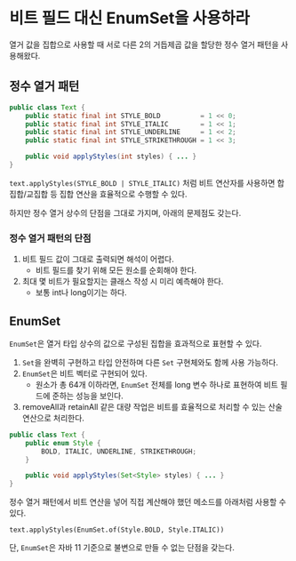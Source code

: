 # 비트 필드 대신 EnumSet을 사용하라

열거 값을 집합으로 사용할 때 서로 다른 2의 거듭제곱 값을 할당한 정수 열거 패턴을 사용해왔다.

## 정수 열거 패턴

```java
public class Text {
    public static final int STYLE_BOLD          = 1 << 0;
    public static final int STYLE_ITALIC        = 1 << 1;
    public static final int STYLE_UNDERLINE     = 1 << 2;
    public static final int STYLE_STRIKETHROUGH = 1 << 3;

    public void applyStyles(int styles) { ... }
}
```

`text.applyStyles(STYLE_BOLD | STYLE_ITALIC)` 처럼 비트 연산자를 사용하면 합집합/교집합 등 집합 연산을 효율적으로 수행할 수 있다.

하지만 정수 열거 상수의 단점을 그대로 가지며, 아래의 문제점도 갖는다.

### 정수 열거 패턴의 단점

1. 비트 필드 값이 그대로 출력되면 해석이 어렵다.
   - 비트 필드를 찾기 위해 모든 원소를 순회해야 한다.
2. 최대 몇 비트가 필요할지는 클래스 작성 시 미리 예측해야 한다.
   - 보통 int나 long이기는 하다.

## EnumSet

`EnumSet`은 열거 타입 상수의 값으로 구성된 집합을 효과적으로 표현할 수 있다.

1. `Set`을 완벽히 구현하고 타입 안전하며 다른 `Set` 구현체와도 함께 사용 가능하다.
2. `EnumSet`은 비트 벡터로 구현되어 있다.
   - 원소가 총 64개 이하라면, `EnumSet` 전체를 long 변수 하나로 표현하여 비트 필드에 준하는 성능을 보인다.
3. removeAll과 retainAll 같은 대량 작업은 비트를 효율적으로 처리할 수 있는 산술 연산으로 처리한다.

```java
public class Text {
    public enum Style {
        BOLD, ITALIC, UNDERLINE, STRIKETHROUGH;
    }

    public void applyStyles(Set<Style> styles) { ... }
}
```

정수 열거 패턴에서 비트 연산을 넣어 직접 계산해야 했던 메소드를 아래처럼 사용할 수 있다.

`text.applyStyles(EnumSet.of(Style.BOLD, Style.ITALIC))`

단, `EnumSet`은 자바 11 기준으로 불변으로 만들 수 없는 단점을 갖는다.
